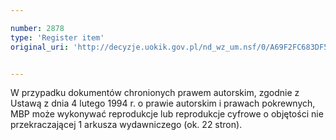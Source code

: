 ```yaml
---

number: 2878
type: 'Register item'
original_uri: 'http://decyzje.uokik.gov.pl/nd_wz_um.nsf/0/A69F2FC683DF51FBC12579B300388266?OpenDocument'


---
```


W przypadku dokumentów chronionych prawem autorskim, zgodnie z Ustawą z dnia 4 lutego 1994 r. o prawie autorskim i prawach pokrewnych, MBP może wykonywać reprodukcje lub reprodukcje cyfrowe o objętości nie przekraczającej 1 arkusza wydawniczego (ok. 22 stron).
